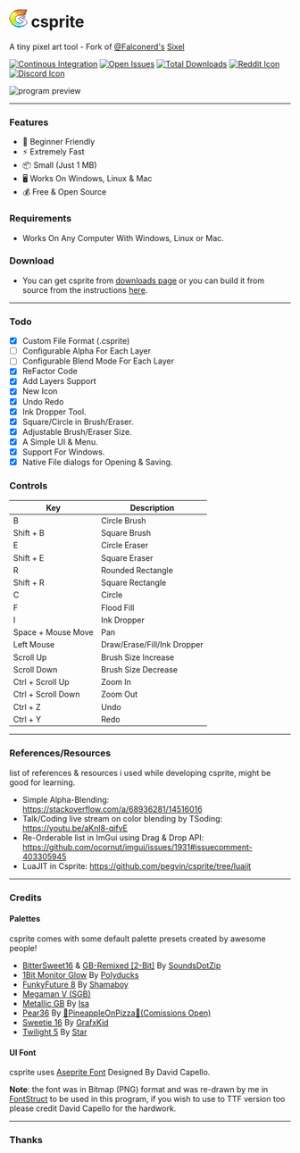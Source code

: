 # <img src="data/icon-32x32.png" width="32"> csprite
A tiny pixel art tool - Fork of [@Falconerd's](https://github.com/falconerd) [Sixel](https://github.com/falconerd/sixel)

[![Continous Integration](https://img.shields.io/github/actions/workflow/status/pegvin/csprite/ci.yml?style=flat-square)](https://github.com/pegvin/csprite/actions/)
[![Open Issues](https://img.shields.io/github/issues/pegvin/csprite?style=flat-square&color=%235cb85c)](https://github.com/pegvin/csprite/issues)
[![Total Downloads](https://img.shields.io/github/downloads/pegvin/csprite/total?style=flat-square)](https://csprite.github.io/downloads/)
[![Reddit Icon](https://img.shields.io/badge/%20-r%2Fcsprite-%23ff6314?logo=reddit&labelColor=%23EFEFEF&style=flat-square)](https://www.reddit.com/r/csprite/)
[![Discord Icon](https://discordapp.com/api/guilds/1027457407732957206/embed.png)](https://discord.gg/ZKs8sm2CPA)

![program preview](https://user-images.githubusercontent.com/75035219/224494365-09aa1ce8-c9cf-4157-9884-1a38573501d3.png)

---
### Features
- :beginner: Beginner Friendly
- :zap: Extremely Fast
- :package: Small (Just 1 MB)
- :desktop_computer: Works On Windows, Linux & Mac
- :moneybag: Free & Open Source

### Requirements
- Works On Any Computer With Windows, Linux or Mac.

### Download
- You can get csprite from [downloads page](https://csprite.github.io/downloads/) or you can build it from source from the instructions [here](https://csprite.github.io/wiki/latest-git/building-from-source.html).

---
### Todo
- [x] Custom File Format (.csprite)
- [ ] Configurable Alpha For Each Layer
- [ ] Configurable Blend Mode For Each Layer
- [x] ReFactor Code
- [x] Add Layers Support
- [x] New Icon
- [x] Undo Redo
- [x] Ink Dropper Tool.
- [x] Square/Circle in Brush/Eraser.
- [x] Adjustable Brush/Eraser Size.
- [x] A Simple UI & Menu.
- [x] Support For Windows.
- [x] Native File dialogs for Opening & Saving.

### Controls
| Key                          | Description                                  |
|------------------------------|----------------------------------------------|
| B                            | Circle Brush                                 |
| Shift + B                    | Square Brush                                 |
| E                            | Circle Eraser                                |
| Shift + E                    | Square Eraser                                |
| R                            | Rounded Rectangle                            |
| Shift + R                    | Square Rectangle                             |
| C                            | Circle                                       |
| F                            | Flood Fill                                   |
| I                            | Ink Dropper                                  |
| Space + Mouse Move           | Pan                                          |
| Left Mouse                   | Draw/Erase/Fill/Ink Dropper                  |
| Scroll Up                    | Brush Size Increase                          |
| Scroll Down                  | Brush Size Decrease                          |
| Ctrl + Scroll Up             | Zoom In                                      |
| Ctrl + Scroll Down           | Zoom Out                                     |
| Ctrl + Z                     | Undo                                         |
| Ctrl + Y                     | Redo                                         |

---
### References/Resources
list of references & resources i used while developing csprite, might be good for learning.

- Simple Alpha-Blending: https://stackoverflow.com/a/68936281/14516016
- Talk/Coding live stream on color blending by TSoding: https://youtu.be/aKnl8-qifvE
- Re-Orderable list in ImGui using Drag & Drop API: https://github.com/ocornut/imgui/issues/1931#issuecomment-403305945
- LuaJIT in Csprite: https://github.com/pegvin/csprite/tree/luajit

---
### Credits

#### Palettes
csprite comes with some default palette presets created by awesome people!
- [BitterSweet16](https://lospec.com/palette-list/bittersweet16) & [GB-Remixed [2-Bit]](https://lospec.com/palette-list/gb-remixed-2-bit) By [SoundsDotZip](https://lospec.com/soundsdotzip)
- [1Bit Monitor Glow](https://lospec.com/palette-list/1bit-monitor-glow) By [Polyducks](https://lospec.com/polyducks)
- [FunkyFuture 8](https://lospec.com/palette-list/funkyfuture-8) By [Shamaboy](https://lospec.com/shamaboy11)
- [Megaman V (SGB)](https://lospec.com/palette-list/megaman-v-sgb)
- [Metallic GB](https://lospec.com/palette-list/metallic-gb) By [Isa](https://lospec.com/isas-studio)
- [Pear36](https://lospec.com/palette-list/pear36) By [🍍PineappleOnPizza🍍(Comissions Open)](https://lospec.com/pinetreepizza)
- [Sweetie 16](https://lospec.com/palette-list/sweetie-16) By [GrafxKid](http://grafxkid.tumblr.com/palettes)
- [Twilight 5](https://lospec.com/palette-list/twilight-5) By [Star](https://lospec.com/starlane)

#### UI Font
csprite uses [Aseprite Font](https://github.com/aseprite/aseprite/blob/main/data/fonts/aseprite_font.png) Designed By David Capello.

**Note**: the font was in Bitmap (PNG) format and was re-drawn by me in [FontStruct](https://fontstruct.com/fontstructions/show/2260539/aseprite-9) to be used in this program, if you wish to use to TTF version too please credit David Capello for the hardwork.

---
### Thanks

